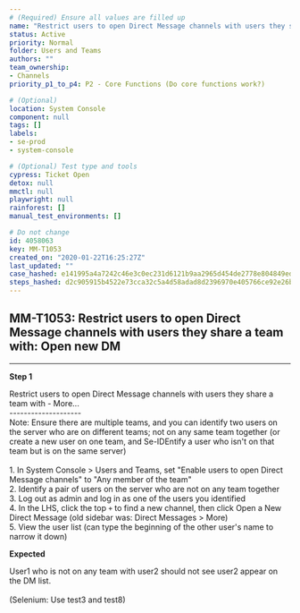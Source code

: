 ```yaml
---
# (Required) Ensure all values are filled up
name: "Restrict users to open Direct Message channels with users they share a team with: Open new DM"
status: Active
priority: Normal
folder: Users and Teams
authors: ""
team_ownership: 
- Channels
priority_p1_to_p4: P2 - Core Functions (Do core functions work?)

# (Optional)
location: System Console
component: null
tags: []
labels: 
- se-prod
- system-console

# (Optional) Test type and tools
cypress: Ticket Open
detox: null
mmctl: null
playwright: null
rainforest: []
manual_test_environments: []

# Do not change
id: 4058063
key: MM-T1053
created_on: "2020-01-22T16:25:27Z"
last_updated: ""
case_hashed: e141995a4a7242c46e3c0ec231d6121b9aa2965d454de2778e804849ed60df745dd0d5cae005eefa3f3c1d8a0058b294
steps_hashed: d2c905915b4522e73cca32c5a4d58adad8d2396970e405766ce92e26b9606a103f50dd1f5d5a110a90c75bf3a9edf18f
---
```


<!-- (Auto-generated) Based on frontmatter's "key" and "name" -->

## MM-T1053: Restrict users to open Direct Message channels with users they share a team with: Open new DM

---

**Step 1**

Restrict users to open Direct Message channels with users they share a team with - More...\
\--------------------\
Note: Ensure there are multiple teams, and you can identify two users on the server who are on different teams; not on any same team together (or create a new user on one team, and Se-IDEntify a user who isn't on that team but is on the same server)\
\
1\. In System Console > Users and Teams, set "Enable users to open Direct Message channels" to "Any member of the team"\
2\. Identify a pair of users on the server who are not on any team together\
3\. Log out as admin and log in as one of the users you identified\
4\. In the LHS, click the top `+` to find a new channel, then click Open a New Direct Message (old sidebar was: Direct Messages > More)\
5\. View the user list (can type the beginning of the other user's name to narrow it down)

**Expected**

​​​​User1 who is not on any team with user2 should not see user2 appear on the DM list.\
\
(Selenium: Use test3 and test8)
